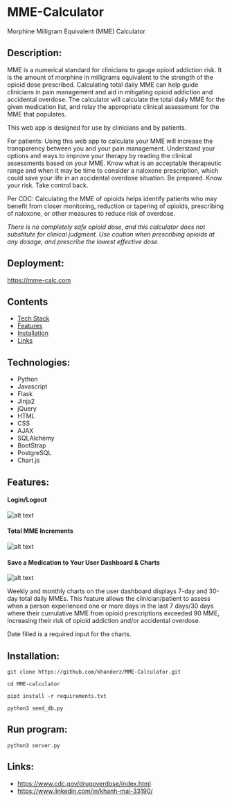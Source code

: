 # MME-Calculator
Morphine Milligram Equivalent (MME) Calculator

## Description:
MME is a numerical standard for clinicians to gauge opioid addiction risk. It is the amount of morphine in milligrams equivalent to the strength of the opioid dose prescribed. Calculating total daily MME can help guide clinicians in pain management and aid in mitigating opioid addiction and accidental overdose. The calculator will calculate the total daily MME for the given medication list, and relay the appropriate clinical assessment for the MME that populates. 

This web app is designed for use by clinicians and by patients.

For patients: Using this web app to calculate your MME will increase the transparency between you and your pain management. Understand your options and ways to improve your therapy by reading the clinical assessments based on your MME. Know what is an acceptable therapeutic range and when it may be time to consider a naloxone prescription, which could save your life in an accidental overdose situation. Be prepared. Know your risk. Take control back.

Per CDC: Calculating the MME of opioids helps identify patients who may benefit from closer monitoring, reduction or tapering of opioids, prescribing of naloxone, or other measures to reduce risk of overdose. 

*There is no completely safe opioid dose, and this calculator does not substitute for clinical judgment. Use caution when prescribing opioids at any dosage, and prescribe the lowest effective dose.*

## Deployment:
https://mme-calc.com


## Contents
* [Tech Stack](#tech-stack)
* [Features](#features)
* [Installation](#installation)
* [Links](#links)


## <a name="tech-stack"></a>Technologies:
* Python
* Javascript
* Flask
* Jinja2
* jQuery
* HTML
* CSS
* AJAX
* SQLAlchemy
* BootStrap
* PostgreSQL
* Chart.js

## <a name="features"></a>Features: 

#### Login/Logout
![alt text](https://github.com/khanderz/MME-Calculator/blob/main/static/img/login.gif)

#### Total MME Increments
![alt text](https://github.com/khanderz/MME-Calculator/blob/main/static/img/increment.gif)

#### Save a Medication to Your User Dashboard & Charts
![alt text](https://github.com/khanderz/MME-Calculator/blob/main/static/img/save.gif)

Weekly and monthly charts on the user dashboard displays 7-day and 30-day total daily MMEs. This feature allows the clinician/patient to assess when a person experienced one or more days in the last 7 days/30 days where their cumulative MME from opioid prescriptions exceeded 90 MME, increasing their risk of opioid addiction and/or accidental overdose.

Date filled is a required input for the charts.


## <a name="installation"></a>Installation: 
```git clone https://github.com/khanderz/MME-Calculator.git```

```cd MME-calculator```

```pip3 install -r requirements.txt```

```python3 seed_db.py```

## Run program:
```python3 server.py```


## <a name="links"></a>Links:
* https://www.cdc.gov/drugoverdose/index.html
* https://www.linkedin.com/in/khanh-mai-33190/

